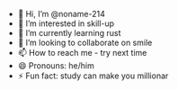 - 👋 Hi, I’m @noname-214
- 👀 I’m interested in skill-up
- 🌱 I’m currently learning rust
- 💞️ I’m looking to collaborate on smile 
- 📫 How to reach me - try next time
- 😄 Pronouns: he/him
- ⚡ Fun fact: study can make you millionar

<!---
noname-214/noname-214 is a ✨ special ✨ repository because its `README.md` (this file) appears on your GitHub profile.
You can click the Preview link to take a look at your changes.
--->
